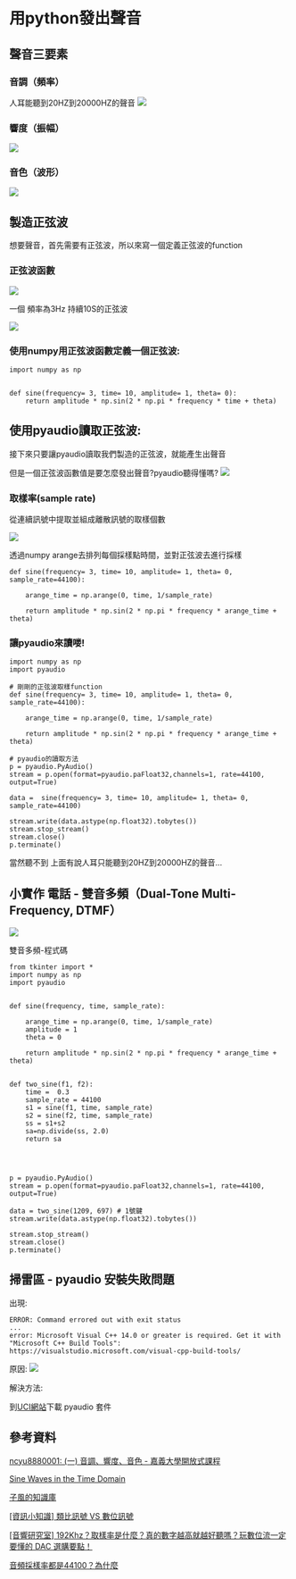 # 用python發出聲音

## 聲音三要素

### 音調（頻率）
人耳能聽到20HZ到20000HZ的聲音
![](https://i.imgur.com/EBOmJ50.jpg)

### 響度（振幅）
![](https://i.imgur.com/AwvTZHy.jpg)

### 音色（波形）
![](https://i.imgur.com/I371hD3.jpg)




## 製造正弦波
想要聲音，首先需要有正弦波，所以來寫一個定義正弦波的function
### 正弦波函數
![](https://i.imgur.com/IGMJWW7.png)

一個 頻率為3Hz 持續10S的正弦波

![](https://i.imgur.com/52Ki47K.png)

### 使用numpy用正弦波函數定義一個正弦波:
```python=
import numpy as np

 
def sine(frequency= 3, time= 10, amplitude= 1, theta= 0):   
    return amplitude * np.sin(2 * np.pi * frequency * time + theta)
```

## 使用pyaudio讀取正弦波:
接下來只要讓pyaudio讀取我們製造的正弦波，就能產生出聲音

但是一個正弦波函數值是要怎麼發出聲音?pyaudio聽得懂嗎?
![](https://i.imgur.com/ckRQwtj.jpg)


### 取樣率(sample rate)
從連續訊號中提取並組成離散訊號的取樣個數

![](https://i.imgur.com/zuTPvJ9.jpg)

透過numpy arange去排列每個採樣點時間，並對正弦波去進行採樣
```python=
def sine(frequency= 3, time= 10, amplitude= 1, theta= 0, sample_rate=44100):   

    arange_time = np.arange(0, time, 1/sample_rate)
    
    return amplitude * np.sin(2 * np.pi * frequency * arange_time + theta)
```

### 讓pyaudio來讀喽!
```python=
import numpy as np
import pyaudio

# 剛剛的正弦波取樣function
def sine(frequency= 3, time= 10, amplitude= 1, theta= 0, sample_rate=44100):   

    arange_time = np.arange(0, time, 1/sample_rate)
    
    return amplitude * np.sin(2 * np.pi * frequency * arange_time + theta)

# pyaudio的讀取方法
p = pyaudio.PyAudio()
stream = p.open(format=pyaudio.paFloat32,channels=1, rate=44100, output=True)

data =  sine(frequency= 3, time= 10, amplitude= 1, theta= 0, sample_rate=44100)

stream.write(data.astype(np.float32).tobytes())
stream.stop_stream()
stream.close()
p.terminate()

```

當然聽不到 上面有說人耳只能聽到20HZ到20000HZ的聲音...

## 小實作 電話 - 雙音多頻（Dual-Tone Multi-Frequency, DTMF）
![](https://i.imgur.com/oO4o4ff.png)

雙音多頻-程式碼
```python=
from tkinter import *
import numpy as np
import pyaudio


def sine(frequency, time, sample_rate):   

    arange_time = np.arange(0, time, 1/sample_rate)
    amplitude = 1
    theta = 0
    
    return amplitude * np.sin(2 * np.pi * frequency * arange_time + theta)
 
 
def two_sine(f1, f2):
    time =  0.3
    sample_rate = 44100
    s1 = sine(f1, time, sample_rate)
    s2 = sine(f2, time, sample_rate)
    ss = s1+s2
    sa=np.divide(ss, 2.0)
    return sa
 

    

p = pyaudio.PyAudio()
stream = p.open(format=pyaudio.paFloat32,channels=1, rate=44100, output=True)

data = two_sine(1209, 697) # 1號鍵
stream.write(data.astype(np.float32).tobytes())

stream.stop_stream()
stream.close()
p.terminate()
```
## 掃雷區 - pyaudio 安裝失敗問題

出現:

    ERROR: Command errored out with exit status 
    ...
    error: Microsoft Visual C++ 14.0 or greater is required. Get it with "Microsoft C++ Build Tools": https://visualstudio.microsoft.com/visual-cpp-build-tools/

原因:
![](https://i.imgur.com/U6miLR1.png)

解決方法:

到[UCI網站](https://www.lfd.uci.edu/~gohlke/pythonlibs/)下載 pyaudio 套件

## 參考資料

[ncyu8880001: (一) 音調、響度、音色 - 嘉義大學開放式課程](http://opencourse.ncyu.edu.tw/ncyu/mod/resource/view.php?id=2275)

[Sine Waves in the Time Domain](https://datacrayon.com/posts/signal-processing/sp-basics/sine-waves-in-the-time-domain/)

[子風的知識庫](https://zwindr.blogspot.com/2017/03/python-pyaudio.html)

[[資訊小知識] 類比訊號 VS 數位訊號](https://ittoos25.pixnet.net/blog/post/305288699-%5B%E8%B3%87%E8%A8%8A%E5%B0%8F%E7%9F%A5%E8%AD%98%5D-%E9%A1%9E%E6%AF%94%E8%A8%8A%E8%99%9F-vs-%E6%95%B8%E4%BD%8D%E8%A8%8A%E8%99%9F)

[[音響研究室] 192Khz？取樣率是什麼？真的數字越高就越好聽嗎？玩數位流一定要懂的 DAC 選購要點！](https://www.cool3c.com/article/88823)

[音頻採樣率都是44100？為什麼](https://kknews.cc/zh-tw/digital/v5p39xy.html)
